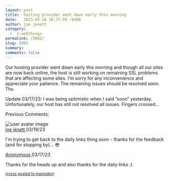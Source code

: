 ```yaml
---
layout: post
title:  hosting provider went down early this morning
date:   2023-03-16 16:37:59 -0400
author: joe jenett
category:
  -  i-webthings
permalink: /5002/
slug: 5002
summary: 
comments: false
---
```

<p>Our hosting provider went down early this morning and though all our sites are now back online, the host is still working on remaining SSL problems that are affecting some sites. I’m sorry for any inconvenience and appreciate your patience. The remaining issues should be resolved soon. Thx.
</p>
<p>Update 03/17/23: I was being optimistic when I said ”soon” yesterday. Unfortunately, our host has still not resolved all issues. Fingers crossed...
</p>
<p>Previous Comments:</p>
<div class="cactus-comment">
<div class="cactus-comment-avatar">
<img alt="user avatar image" src="https://matrix.cactus.chat:8448/_matrix/media/r0/thumbnail/matrix.org/QXQdYMvXFqpcNYmifiCExzUK?width=64&amp;height=64&amp;method=crop">
</div>
<div class="cactus-comment-content">
<div class="cactus-comment-header">
<a class="cactus-comment-displayname" href="https://matrix.to/#/@joejenett:matrix.org">joe jenett
</a>
<time class="cactus-comment-time" title="Sun Mar 19 18:30:54 2023 UTC" datetime="2023-03-19T18:30:54+00:00">03/19/23
</time>
</div>
<div class="cactus-comment-body">
<div class="cactus-message-text">
<p>I'm trying to get back to the daily links thing soon - thanks for the feedback (and for stopping by)... 😎
</p>
</div>
</div>
</div>
</div>
<div class="cactus-comment">
<div class="cactus-comment-avatar">
<div class="cactus-comment-avatar-placeholder">
</div>
</div>
<div class="cactus-comment-content">
<div class="cactus-comment-header">
<a class="cactus-comment-displayname" href="https://matrix.to/#/@915031:cactus.chat">Anonymous
</a>
<time class="cactus-comment-time" title="Fri Mar 17 15:38:20 2023 UTC" datetime="2023-03-17T15:38:20+00:00">03/17/23
</time>
</div>
<div class="cactus-comment-body">
<div class="cactus-message-text">
<p>Thanks for the heads up and also thanks for the daily links :)
</p>
</div>
</div>
</div>
</div>
<a href="https://brid.gy/publish/mastodon"><small>(cross-posted to mastodon)</small></a>